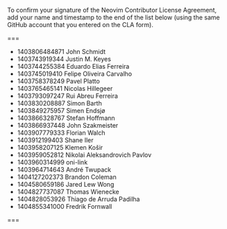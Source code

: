 To confirm your signature of the Neovim Contributor License Agreement, add your name and timestamp to the end of the list below (using the same GitHub account that you entered on the CLA form).

===
- 1403806484871 John Schmidt
- 1403743919344 Justin M. Keyes
- 1403744255384 Eduardo Elias Ferreira
- 1403745019410 Felipe Oliveira Carvalho
- 1403758378249 Pavel Platto
- 1403765465141 Nicolas Hillegeer
- 1403793097247 Rui Abreu Ferreira
- 1403830208887 Simon Barth
- 1403849275957 Simen Endsjø
- 1403866328767 Stefan Hoffmann
- 1403866937448 John Szakmeister
- 1403907779333 Florian Walch
- 1403912199403 Shane Iler
- 1403958207125 Klemen Košir
- 1403959052812 Nikolai Aleksandrovich Pavlov
- 1403960314999 oni-link
- 1403964714643 André Twupack
- 1404127202373 Brandon Coleman
- 1404580659186 Jared Lew Wong
- 1404827737087 Thomas Wienecke
- 1404828053926 Thiago de Arruda Padilha
- 1404855341000 Fredrik Fornwall

===